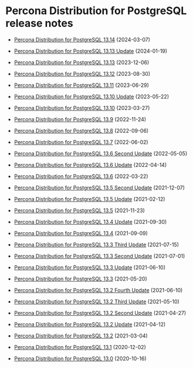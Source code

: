 # Percona Distribution for PostgreSQL release notes

* [Percona Distribution for PostgreSQL 13.14](release-notes-v13.14.md) (2024-03-07)

* [Percona Distribution for PostgreSQL 13.13 Update](release-notes-v13.13.md) (2024-01-19)

* [Percona Distribution for PostgreSQL 13.13](release-notes-v13.13.md) (2023-12-06)

* [Percona Distribution for PostgreSQL 13.12](release-notes-v13.12.md) (2023-08-30)

* [Percona Distribution for PostgreSQL 13.11](release-notes-v13.11.md) (2023-06-29)

* [Percona Distribution for PostgreSQL 13.10 Update](release-notes-v13.10.upd.md) (2023-05-22)

* [Percona Distribution for PostgreSQL 13.10](release-notes-v13.10.md) (2023-03-27)

* [Percona Distribution for PostgreSQL 13.9](release-notes-v13.9.md) (2022-11-24)

* [Percona Distribution for PostgreSQL 13.8](release-notes-v13.8.md) (2022-09-06)

* [Percona Distribution for PostgreSQL 13.7](release-notes-v13.7.md) (2022-06-02)

* [Percona Distribution for PostgreSQL 13.6 Second Update](release-notes-v13.6.upd2.md) (2022-05-05)

* [Percona Distribution for PostgreSQL 13.6 Update](release-notes-v13.6.upd.md) (2022-04-14)

* [Percona Distribution for PostgreSQL 13.6](release-notes-v13.6.md) (2022-03-22)

* [Percona Distribution for PostgreSQL 13.5 Second Update](release-notes-v13.5.upd2.md)  (2021-12-07)

* [Percona Distribution for PostgreSQL 13.5 Update](release-notes-v13.5.upd.md) (2021-02-12)

* [Percona Distribution for PostgreSQL 13.5](release-notes-v13.5.md) (2021-11-23)

* [Percona Distribution for PostgreSQL 13.4 Update](release-notes-v13.4.upd.md) (2021-09-30)

* [Percona Distribution for PostgreSQL 13.4](release-notes-v13.4.md) (2021-09-09)

* [Percona Distribution for PostgreSQL 13.3 Third Update](release-notes-v13.3.upd3.md) (2021-07-15)

* [Percona Distribution for PostgreSQL 13.3 Second Update](release-notes-v13.3.upd2.md)  (2021-07-01)

* [Percona Distribution for PostgreSQL 13.3 Update](release-notes-v13.3.upd.md) (2021-06-10)

* [Percona Distribution for PostgreSQL 13.3](release-notes-v13.3.md) (2021-05-20)

* [Percona Distribution for PostgreSQL 13.2 Fourth Update](release-notes-v13.2.upd4.md) (2021-06-10)

* [Percona Distribution for PostgreSQL 13.2 Third Update](release-notes-v13.2.upd3.md) (2021-05-10)

* [Percona Distribution for PostgreSQL 13.2 Second Update](release-notes-v13.2.upd2.md) (2021-04-27)

* [Percona Distribution for PostgreSQL 13.2 Update](release-notes-v13.2.upd.md) (2021-04-12)

* [Percona Distribution for PostgreSQL 13.2](release-notes-v13.2.md) (2021-03-04)

* [Percona Distribution for PostgreSQL 13.1](release-notes-v13.1.md) (2020-12-02)

* [Percona Distribution for PostgreSQL 13.0](release-notes-v13.0.md) (2020-10-16)
